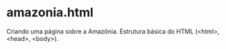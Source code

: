 # amazonia.html
Criando uma página sobre a Amazônia. Estrutura básica do HTML (&lt;html>, &lt;head>, &lt;body>).
